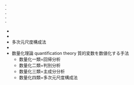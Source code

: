     - 
    -
    - 
    - 
    - 
- 
- 
- 多次元尺度構成法
- 
- 数量化理論 quantification theory
    質的変数を数値化する手法
    - 数量化一類=回帰分析
    - 数量化二類=判別分析
    - 数量化三類=主成分分析
    - 数量化四類=多次元尺度構成法